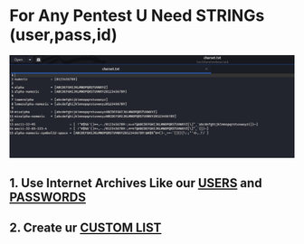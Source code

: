 <h1>For Any Pentest U Need STRINGs (user,pass,id)</h1>
<img src="https://github.com/dewebdes/CYBER-MILITARY-GERMANY/blob/master/Penetration%20Testing/pass.jpeg" />
<h2>1. Use Internet Archives Like our <a href="https://github.com/dewebdes/CYBER-MILITARY-GERMANY/tree/master/Penetration%20Testing/usernames">USERS</a> and <a href="https://github.com/dewebdes/CYBER-MILITARY-GERMANY/tree/master/Penetration%20Testing/passwords">PASSWORDS</a></h2>
<h2>2. Create ur <a href="https://www.linkedin.com/posts/kave-eyni-08060b59_encryption-security-userresearch-activity-6676649130460229632-4uL2">CUSTOM LIST</a></h2>
